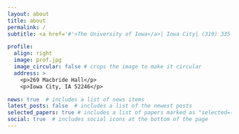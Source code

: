 ```yaml
---
layout: about
title: about
permalink: /
subtitle: <a href='#'>The University of Iowa</a>| Iowa City| (319) 335-3500

profile:
  align: right
  image: prof.jpg
  image_circular: false # crops the image to make it circular
  address: >
    <p>269 Macbride Hall</p>
    <p>Iowa City, IA 52246</p>

news: true  # includes a list of news items
latest_posts: false  # includes a list of the newest posts
selected_papers: true # includes a list of papers marked as "selected={true}"
social: true  # includes social icons at the bottom of the page
---
```


 <!--- Write your biography here. Tell the world about yourself. Link to your favorite [subreddit](http://reddit.com). You can put a picture in, too. The code is already in, name your picture `prof.jpg` and put it in the `img/` folder.

Put your address / P.O. box / other info right below your picture. You can also disable any of these elements by editing `profile` property of the YAML header of your `_pages/about.md`. Edit `_bibliography/papers.bib` and Jekyll will render your [publications page](/al-folio/publications/) automatically.

Link to your social media connections, too. This theme is set up to use [Font Awesome icons](http://fortawesome.github.io/Font-Awesome/) and [Academicons](https://jpswalsh.github.io/academicons/), like the ones below. Add your Facebook, Twitter, LinkedIn, Google Scholar, or just disable all of them.
--->
